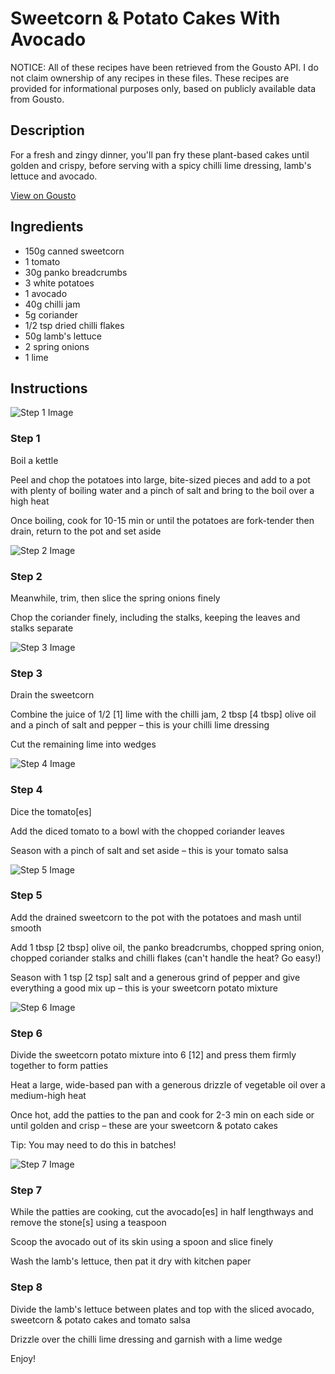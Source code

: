 # Sweetcorn & Potato Cakes With Avocado

NOTICE: All of these recipes have been retrieved from the Gousto API. I do not claim ownership of any recipes in these files. These recipes are provided for informational purposes only, based on publicly available data from Gousto.

## Description

For a fresh and zingy dinner, you'll pan fry these plant-based cakes until golden and crispy, before serving with a spicy chilli lime dressing, lamb's lettuce and avocado. 

[View on Gousto](https://www.gousto.co.uk/recipes/cookbook/sweetcorn-potato-cakes-with-avocado)

## Ingredients

- 150g canned sweetcorn
- 1 tomato
- 30g panko breadcrumbs
- 3 white potatoes
- 1 avocado
- 40g chilli jam
- 5g coriander
- 1/2 tsp dried chilli flakes
- 50g lamb's lettuce
- 2 spring onions
- 1 lime

## Instructions

![Step 1 Image](https://production-media.gousto.co.uk/cms/recipe-step-image/2117.-step-1-x200.jpg)

### Step 1

Boil a kettle

Peel and chop the potatoes into large, bite-sized pieces and add to a pot with plenty of boiling water and a pinch of salt and bring to the boil over a high heat

Once boiling, cook for 10-15 min or until the potatoes are fork-tender then drain, return to the pot and set aside

![Step 2 Image](https://production-media.gousto.co.uk/cms/recipe-step-image/2117.-step-2-x200.jpg)

### Step 2

Meanwhile, trim, then slice the spring onions finely

Chop the coriander finely, including the stalks, keeping the leaves and stalks separate

![Step 3 Image](https://production-media.gousto.co.uk/cms/recipe-step-image/2117.-step-3-x200.jpg)

### Step 3

Drain the sweetcorn

Combine the juice of 1/2 <span class="text-danger">[1]</span> lime with the chilli jam, 2 tbsp <span class="text-danger">[4 tbsp]</span> olive oil and a pinch of salt and pepper – this is your chilli lime dressing

Cut the remaining lime into wedges

![Step 4 Image](https://production-media.gousto.co.uk/cms/recipe-step-image/2117.-step-4-x200.jpg)

### Step 4

Dice the tomato<span class="text-danger">[es]</span>

Add the diced tomato to a bowl with the chopped coriander leaves

Season with a pinch of salt and set aside – this is your tomato salsa

![Step 5 Image](https://production-media.gousto.co.uk/cms/recipe-step-image/2117.-step-5-x200.jpg)

### Step 5

Add the drained sweetcorn to the pot with the potatoes and mash until smooth

Add 1 tbsp <span class="text-danger">[2 tbsp]</span> olive oil, the panko breadcrumbs, chopped spring onion, chopped coriander stalks and chilli flakes (can't handle the heat? Go easy!)

Season with 1 tsp <span class="text-danger">[2 tsp]</span> salt and a generous grind of pepper and give everything a good mix up – this is your sweetcorn potato mixture

![Step 6 Image](https://production-media.gousto.co.uk/cms/recipe-step-image/2117.-step-6-x200.jpg)

### Step 6

Divide the sweetcorn potato mixture into 6<span class="text-danger"> [12]</span> and press them firmly together to form patties

Heat a large, wide-based pan with a generous drizzle of vegetable oil over a medium-high heat

Once hot, add the patties to the pan and cook for 2-3 min on each side or until golden and crisp – these are your sweetcorn & potato cakes

Tip: You may need to do this in batches!

![Step 7 Image](https://production-media.gousto.co.uk/cms/recipe-step-image/2117.-step-7-x200.jpg)

### Step 7

While the patties are cooking, cut the avocado<span class="text-danger">[es] </span>in half lengthways and remove the stone<span class="text-danger">[s]</span> using a teaspoon

Scoop the avocado out of its skin using a spoon and slice finely

Wash the lamb's lettuce, then pat it dry with kitchen paper

### Step 8

Divide the lamb's lettuce between plates and top with the sliced avocado, sweetcorn & potato cakes and tomato salsa

Drizzle over the chilli lime dressing and garnish with a lime wedge

Enjoy!

